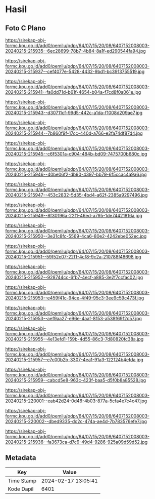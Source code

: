 # Hasil

## Foto C Plano

https://sirekap-obj-formc.kpu.go.id/add0/pemilu/pdpr/64/07/15/20/08/6407152008003-20240215-215935--6ec28699-78b7-4b84-8a1f-ed290544fa94.jpg

https://sirekap-obj-formc.kpu.go.id/add0/pemilu/pdpr/64/07/15/20/08/6407152008003-20240215-215937--cef4077e-5428-4432-9bd1-bc3913755519.jpg

https://sirekap-obj-formc.kpu.go.id/add0/pemilu/pdpr/64/07/15/20/08/6407152008003-20240215-215941--fa0dd71d-b61f-4654-b04a-f7cd8f0a061e.jpg

https://sirekap-obj-formc.kpu.go.id/add0/pemilu/pdpr/64/07/15/20/08/6407152008003-20240215-215943--d30711cf-99d5-442c-a1da-f1008d209ae7.jpg

https://sirekap-obj-formc.kpu.go.id/add0/pemilu/pdpr/64/07/15/20/08/6407152008003-20240215-215944--7b860f9f-17cc-440d-a766-e2fa74df87d4.jpg

https://sirekap-obj-formc.kpu.go.id/add0/pemilu/pdpr/64/07/15/20/08/6407152008003-20240215-215945--c6f5301a-c904-484b-bd09-7475700b680c.jpg

https://sirekap-obj-formc.kpu.go.id/add0/pemilu/pdpr/64/07/15/20/08/6407152008003-20240215-215946--40be06f2-db90-4397-bb79-6f5ccac4a9a6.jpg

https://sirekap-obj-formc.kpu.go.id/add0/pemilu/pdpr/64/07/15/20/08/6407152008003-20240215-215947--453c2832-5d35-4bd4-a62f-2385a9297496.jpg

https://sirekap-obj-formc.kpu.go.id/add0/pemilu/pdpr/64/07/15/20/08/6407152008003-20240215-215949--8f30196a-22f1-46ed-a795-1de74421816a.jpg

https://sirekap-obj-formc.kpu.go.id/add0/pemilu/pdpr/64/07/15/20/08/6407152008003-20240215-215950--3e31c8fc-5569-4ca6-80e2-4242ebe052ec.jpg

https://sirekap-obj-formc.kpu.go.id/add0/pemilu/pdpr/64/07/15/20/08/6407152008003-20240215-215951--59f52e07-22f1-4cf8-9c2a-210788f48698.jpg

https://sirekap-obj-formc.kpu.go.id/add0/pemilu/pdpr/64/07/15/20/08/6407152008003-20240215-215952--928744cc-6fb7-4ecf-a885-3e2f7ccfac02.jpg

https://sirekap-obj-formc.kpu.go.id/add0/pemilu/pdpr/64/07/15/20/08/6407152008003-20240215-215953--e459f41c-94ce-4f49-95c3-3ee9c59c473f.jpg

https://sirekap-obj-formc.kpu.go.id/add0/pemilu/pdpr/64/07/15/20/08/6407152008003-20240215-215953--aef9aa27-e96e-4aaf-8153-a538f69f2c57.jpg

https://sirekap-obj-formc.kpu.go.id/add0/pemilu/pdpr/64/07/15/20/08/6407152008003-20240215-215955--4e13efd1-159b-4d55-86c3-7d80820fc38a.jpg

https://sirekap-obj-formc.kpu.go.id/add0/pemilu/pdpr/64/07/15/20/08/6407152008003-20240215-215957--e7c00b2b-3307-4ea1-91a3-122124b4efda.jpg

https://sirekap-obj-formc.kpu.go.id/add0/pemilu/pdpr/64/07/15/20/08/6407152008003-20240215-215959--cabcd5e8-963c-423f-baa5-d5f0b8a85528.jpg

https://sirekap-obj-formc.kpu.go.id/add0/pemilu/pdpr/64/07/15/20/08/6407152008003-20240215-220001--eab42d24-0d46-4b03-877a-5cfa4e7c4c47.jpg

https://sirekap-obj-formc.kpu.go.id/add0/pemilu/pdpr/64/07/15/20/08/6407152008003-20240215-220002--dbed9335-dc2c-474a-ae4d-7b783576efe7.jpg

https://sirekap-obj-formc.kpu.go.id/add0/pemilu/pdpr/64/07/15/20/08/6407152008003-20240215-215936--fa3673ca-d7c9-49d4-9286-925a09d59d52.jpg


## Metadata

| Key        | Value               |
| ---------- | ------------------- |
| Time Stamp | 2024-02-17 13:05:41 |
| Kode Dapil | 6401                |



